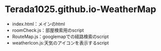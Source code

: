 # Terada1025.github.io-WeatherMap

* index.html：メインのhtml　　
* roomCheck.js：部屋検索用のscript　　
* RouteMap.js：googlemapでの経路検索のscript　　
* weatherIcon.js:天気のアイコンを表示するscript　
